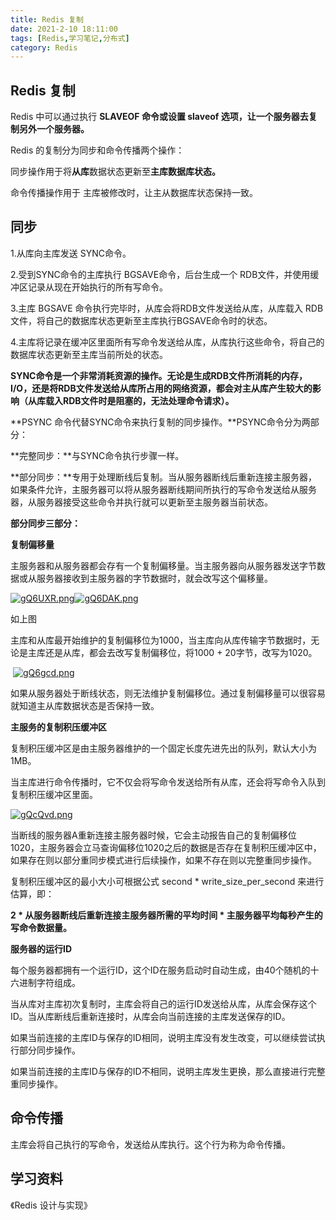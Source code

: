 ```yaml
---
title: Redis 复制
date: 2021-2-10 18:11:00
tags: [Redis,学习笔记,分布式]
category: Redis
---
```




## Redis 复制

Redis 中可以通过执行 **SLAVEOF 命令或设置 slaveof 选项，让一个服务器去复制另外一个服务器。**

Redis 的复制分为同步和命令传播两个操作：

同步操作用于将**从库**数据状态更新至**主库数据库状态。**

命令传播操作用于 主库被修改时，让主从数据库状态保持一致。



## 同步

1.从库向主库发送 SYNC命令。

2.受到SYNC命令的主库执行 BGSAVE命令，后台生成一个 RDB文件，并使用缓冲区记录从现在开始执行的所有写命令。

3.主库 BGSAVE 命令执行完毕时，从库会将RDB文件发送给从库，从库载入 RDB文件，将自己的数据库状态更新至主库执行BGSAVE命令时的状态。

4.主库将记录在缓冲区里面所有写命令发送给从库，从库执行这些命令，将自己的数据库状态更新至主库当前所处的状态。



**SYNC命令是一个非常消耗资源的操作。无论是生成RDB文件所消耗的内存，I/O，还是将RDB文件发送给从库所占用的网络资源，都会对主从库产生较大的影响（从库载入RDB文件时是阻塞的，无法处理命令请求）。**



**PSYNC 命令代替SYNC命令来执行复制的同步操作。**PSYNC命令分为两部分：

**完整同步：**与SYNC命令执行步骤一样。

**部分同步：**专用于处理断线后复制。当从服务器断线后重新连接主服务器，如果条件允许，主服务器可以将从服务器断线期间所执行的写命令发送给从服务器，从服务器接受这些命令并执行就可以更新至主服务器当前状态。



**部分同步三部分：**

**复制偏移量**

主服务器和从服务器都会存有一个复制偏移量。当主服务器向从服务器发送字节数据或从服务器接收到主服务器的字节数据时，就会改写这个偏移量。



[![gQ6UXR.png](https://z3.ax1x.com/2021/05/06/gQ6UXR.png)](https://imgtu.com/i/gQ6UXR)[![gQ6DAK.png](https://z3.ax1x.com/2021/05/06/gQ6DAK.png)](https://imgtu.com/i/gQ6DAK)







如上图

主库和从库最开始维护的复制偏移位为1000，当主库向从库传输字节数据时，无论是主库还是从库，都会去改写复制偏移位，将1000 + 20字节，改写为1020。

​                                                  [![gQ6gcd.png](https://z3.ax1x.com/2021/05/06/gQ6gcd.png)](https://imgtu.com/i/gQ6gcd)

如果从服务器处于断线状态，则无法维护复制偏移位。通过复制偏移量可以很容易就知道主从库数据状态是否保持一致。



**主服务的复制积压缓冲区**

复制积压缓冲区是由主服务器维护的一个固定长度先进先出的队列，默认大小为1MB。

当主库进行命令传播时，它不仅会将写命令发送给所有从库，还会将写命令入队到复制积压缓冲区里面。



[![gQcQvd.png](https://z3.ax1x.com/2021/05/06/gQcQvd.png)](https://imgtu.com/i/gQcQvd)



当断线的服务器A重新连接主服务器时候，它会主动报告自己的复制偏移位 1020，主服务器会立马查询偏移位1020之后的数据是否存在复制积压缓冲区中，如果存在则以部分重同步模式进行后续操作，如果不存在则以完整重同步操作。

复制积压缓冲区的最小大小可根据公式 second * write_size_per_second 来进行估算，即：

**2 \* 从服务器断线后重新连接主服务器所需的平均时间 \* 主服务器平均每秒产生的写命令数据量。**



**服务器的运行ID**

每个服务器都拥有一个运行ID，这个ID在服务启动时自动生成，由40个随机的十六进制字符组成。

当从库对主库初次复制时，主库会将自己的运行ID发送给从库，从库会保存这个ID。当从库断线后重新连接时，从库会向当前连接的主库发送保存的ID。

如果当前连接的主库ID与保存的ID相同，说明主库没有发生改变，可以继续尝试执行部分同步操作。

如果当前连接的主库ID与保存的ID不相同，说明主库发生更换，那么直接进行完整重同步操作。

## 命令传播

主库会将自己执行的写命令，发送给从库执行。这个行为称为命令传播。





## 学习资料

《Redis 设计与实现》

